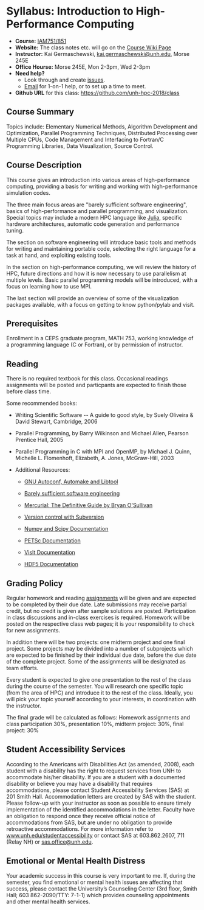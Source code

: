 # Syllabus: Introduction to High-Performance Computing

* **Course:** [IAM751/851](https://courses.unh.edu/class/201750/55043)
* **Website:** The class notes etc. will go on the [Course Wiki Page](https://github.com/unh-hpc-2018/class/wiki)
* **Instructor:** Kai Germaschewski, [kai.germaschewski@unh.edu](mailto:kai.germaschewski@unh.edu), Morse 245E
* **Office Hourse:** Morse 245E, Mon 2-3pm, Wed 2-3pm
* **Need help?**
   * Look through and create [issues](https://github.com/unh-hpc-2018/wiki/issues).
   * [Email](mailto:kai.germaschewski@unh.edu) for 1-on-1 help, or to
     set up a time to meet.
* **Github URL** for this class: https://github.com/unh-hpc-2018/class

## Course Summary

Topics include: Elementary Numerical
Methods, Algorithm Development and Optimization, Parallel Programming
Techniques, Distributed Processing over Multiple CPUs, Code Management
and Interfacing to Fortran/C Programming Libraries, Data
Visualization, Source Control.

## Course Description

This course gives an introduction into various areas of
high-performance computing, providing a basis for writing and working
with high-performance simulation codes.

The three main focus areas are "barely sufficient software
engineering", basics of high-performance and parallel programming, and
visualization. Special topics may include a modern HPC language like
[Julia](http://julialang.org), specific hardware architectures,
automatic code generation and performance tuning.

The section on software engineering will introduce basic tools and
methods for writing and maintaining portable code, selecting the right
language for a task at hand, and exploiting existing tools.

In the section on high-performance computing, we will review the
history of HPC, future directions and how it is now necessary to use
parallelism at multiple levels. Basic parallel programming models will
be introduced, with a focus on learning how to use MPI.

The last section will provide an overview of some of the visualization
packages available, with a focus on getting to know python/pylab and
visit.

## Prerequisites

Enrollment in a CEPS graduate program, MATH 753,
working knowledge of a programming language (C or Fortran), or by
permission of instructor.

## Reading

There is no required textbook for this class. Occasional readings assignments
will be posted and particpants are expected to finish those before
class time.

Some recommended books:

 * Writing Scientific Software -- A guide to good style, by Suely
   Oliveira \& David Stewart, Cambridge, 2006

 * Parallel Programming, by Barry Wilkinson and Michael Allen, Pearson
   Prentice Hall, 2005

 * Parallel Programming in C with MPI and OpenMP, by Michael J. Quinn,
   Michelle L. Flomenhoft, Elizabeth, A. Jones, McGraw-Hill, 2003

 * Additional Resources:

   * [GNU Autoconf, Automake and Libtool](http://sources.redhat.com/autobook/)

   * [Barely sufficient software engineering](http://www.cs.sandia.gov/~maherou/docs/BarelySufficientSoftwareEngineering.pdf)

   * [Mercurial: The Definitive Guide by Bryan O'Sullivan](http://hgbook.red-bean.com/)

   * [Version control with Subversion](http://svnbook.red-bean.com/)

   * [Numpy and Scipy Documentation](http://sources.redhat.com/autobook/)

   * [PETSc Documentation](http://www.mcs.anl.gov/petsc/petsc-as/documentation/index.html)

   * [VisIt Documentation](https://wci.llnl.gov/codes/visit/manuals.htm)

   * [HDF5 Documentation](http://www.hdfgroup.org/HDF5/doc/doc-info.html)


## Grading Policy

Regular homework and reading [assignments](assignments.md) will be given and
are expected to be completed by their due date. Late submissions may
receive partial credit, but no credit is given after sample solutions
are posted. Participation in class discussions and in-class exercises
is required. Homework will be posted on the respective class web
pages; it is your responsibility to check for new assignments.

In addition there will be two projects: one midterm project and one
final project. Some projects may be divided into a number of
subprojects which are expected to be finished by their individual due
date, before the due date of the complete project. Some of the
assignments will be designated as team efforts.

Every student is expected to give one presentation to the rest of the
class during the course of the semester. You will research one
specific topic (from the area of HPC) and introduce it to the rest of
the class. Ideally, you will pick your topic yourself according to
your interests, in coordination with the instructor.

The final grade will be calculated as follows: Homework assignments
and class participation 30%, presentation 10%, midterm project: 30%, final project: 30%

## Student Accessibility Services

According to the Americans with Disabilities Act (as amended, 2008),
each student with a disability has the right to request services from
UNH to accommodate his/her disability. If you are a student with a
documented disability or believe you may have a disability that
requires accommodations, please contact Student Accessibility Services
(SAS) at 201 Smith Hall. Accommodation letters are created by SAS with
the student. Please follow-up with your instructor as soon as possible
to ensure timely implementation of the identified accommodations in
the letter. Faculty have an obligation to respond once they receive
official notice of accommodations from SAS, but are under no
obligation to provide retroactive accommodations.  For more
information refer to www.unh.edu/studentaccessibility or contact SAS
at 603.862.2607, 711 (Relay NH) or sas.office@unh.edu.

## Emotional or Mental Health Distress

Your academic success in this course is very important to me. If,
during the semester, you find emotional or mental health issues are
affecting that success, please contact the University’s Counseling
Center (3rd floor, Smith Hall; 603 862-2090/TTY: 7-1-1) which provides
counseling appointments and other mental health services.



